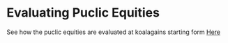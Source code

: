 # Evaluating Puclic Equities

See how the puclic equities are evaluated at koalagains starting form [Here](./need_for%20specific_criteria_evaluation.md)
